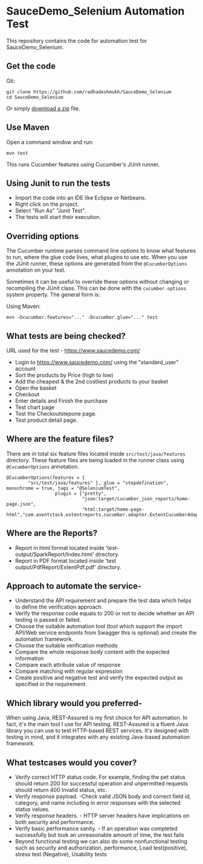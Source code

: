 # SauceDemo_Selenium Automation Test

This repository contains the code for automation test for SauceDemo_Selenium.

## Get the code

Git:

    git clone https://github.com/radhadeshmukh/SauceDemo_Selenium
    cd SauceDemo_Selenium


Or simply [download a zip](https://github.com/radhadeshmukh/SauceDemo_Selenium/archive/main.zip) file.

## Use Maven

Open a command window and run:

    mvn test

This runs Cucumber features using Cucumber's JUnit runner. 


## Using Junit to run the tests

- Import the code into an IDE like Eclipse or Netbeans.
- Right click on the project.
- Select "Run As" "Junit Test".
- The tests will start their execution.

## Overriding options

The Cucumber runtime parses command line options to know what features to run, where the glue code lives, what plugins to use etc.
When you use the JUnit runner, these options are generated from the `@CucumberOptions` annotation on your test.

Sometimes it can be useful to override these options without changing or recompiling the JUnit class. This can be done with the
`cucumber.options` system property. The general form is:

Using Maven:

    mvn -Dcucumber.features="..." -Dcucumber.glue="..." test


## What tests are being checked?

URL used for the test - https://www.saucedemo.com/

- Login to https://www.saucedemo.com/ using the "standard_user" account
- Sort the products by Price (high to low)
- Add the cheapest & the 2nd costliest products to your basket
- Open the basket
- Checkout
- Enter details and Finish the purchase
- Test chart page
- Test the Checkoutstepone page.
- Test product detail page.


## Where are the feature files?

There are in total six feature files located inside `src/test/java/features` directory. These feature files are being loaded in the runner class using `@CucumberOptions` annotation. 

```
@CucumberOptions(features = {
		"src/test/java/features" }, glue = "stepdefination", monochrome = true, tags = "@SeleniumTest",
				  plugin = {"pretty",
					        "json:target/cucumber_json_reports/home-page.json",
					        "html:target/home-page-html","com.aventstack.extentreports.cucumber.adapter.ExtentCucumberAdapter:"})

```
## Where are the Reports?
 - Report in html format located inside 'test-output/SparkReport/Index.html' directory.
 - Report in PDF format located inside 'test output/PdfReport/ExtentPdf.pdf' directory.

##  Approach to automate the service-

- Understand the API requirement and prepare the test data which helps to define the verification approach.
- Verify the response code equals to 200 or not to decide whether an API testing is passed or failed.
- Choose the suitable automation tool (tool which support the import API/Web service endpoints from Swagger this is optional) and create the automation framework.
- Choose the suitable verification methods
- Compare the whole response body content with the expected information
- Compare each attribute value of response
- Compare matching with regular expression
- Create positive and negative test and verify the expected output as specified in the requirement.

##  Which library would you preferred-

When using Java, REST-Assured is my first choice for API automation. In fact, it's the main tool I use for API testing. REST-Assured is a fluent Java library you can use to test HTTP-based REST services. It's designed with testing in mind, and it integrates with any existing Java-based automation framework.



##  What testcases would you cover?
- Verify correct HTTP status code. For example, finding the pet status should return 200 for successful operation and unpermitted requests should return 400 Invalid status, etc.
- Verify response payload. -Check valid JSON body and correct field id, category, and name  including in error responses with the selected status values.
- Verify response headers. -  HTTP server headers have implications on both security and performance.
- Verify basic performance sanity. - If an operation was completed successfully but took an unreasonable amount of time, the test fails
- Beyond functional testing we can also do some nonfunctional testing such as security and authorization, performance, Load test(positive), stress test (Negative), Usability tests

